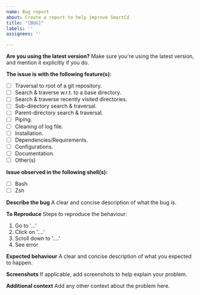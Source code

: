 ```yaml
---
name: Bug report
about: Create a report to help improve SmartCd
title: "[BUG]"
labels: ''
assignees: ''

---
```


**Are you using the latest version?**
Make sure you're using the latest version, and mention it explicitly if you do.

**The issue is with the following feature(s):**
- [ ] Traversal to root of a git repository.
- [ ] Search & traverse w.r.t. to a base directory.
- [ ] Search & traverse recently visited directories.
- [ ] Sub-directory search & traversal.
- [ ] Parent-directory search & traversal.
- [ ] Piping.
- [ ] Cleaning of log file.
- [ ] Installation.
- [ ] Dependencies/Requirements.
- [ ] Configurations.
- [ ] Documentation.
- [ ] Other(s)

**Issue observed in the following shell(s):**
- [ ] Bash
- [ ] Zsh

**Describe the bug**
A clear and concise description of what the bug is.

**To Reproduce**
Steps to reproduce the behaviour:
1. Go to '...'
2. Click on '....'
3. Scroll down to '....'
4. See error

**Expected behaviour**
A clear and concise description of what you expected to happen.

**Screenshots**
If applicable, add screenshots to help explain your problem.

**Additional context**
Add any other context about the problem here.
